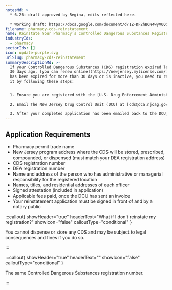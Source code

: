 ```yaml
---
notesMd: >
  * 6.26: draft approved by Regina, edits reflected here. 

  * Working draft: https://docs.google.com/document/d/1Z-DF2hB6N4wyVUQqH_-G0A2DPt4Rcb5uqWdJ35q3EeQ/edit
filename: pharmacy-cds-reinstatement
name: Reinstate Your Pharmacy’s Controlled Dangerous Substances Registration
industryIds:
  - pharmacy
sectorIds: []
icon: update-purple.svg
urlSlug: pharmacy-cds-reinstatement
summaryDescriptionMd: >-
  If your Controlled Dangerous Substances (CDS) registration expired less than
  30 days ago, [you can renew online](https://newjersey.mylicense.com/). If it
  has been expired for more than 30 days or is inactive, you need to reinstate
  it by following these steps:


  1. Ensure you are registered with the [U.S. Drug Enforcement Administration (DEA)](https://www.deadiversion.usdoj.gov/online_forms_apps.html) before applying for your CDS reinstatement. 

  2. Email The New Jersey Drug Control Unit (DCU) at [cds@dca.njoag.gov](mailto:CDS@dca.njoag.gov) to request the Facilities Reinstatement application.

  3. After your completed application has been emailed back to the DCU, they will send you an invoice via email to pay the fee online.
---
```

## Application Requirements

* Pharmacy permit trade name
* New Jersey program address where the CDS will be stored, prescribed, compounded, or dispensed (must match your DEA registration address)
* CDS registration number
* DEA registration number
* Name and address of the person who has administrative or managerial responsibility for the registered location
* Names, titles, and residential addresses of each officer 
* Signed attestation (included in application)
* Applicable fees paid, once the DCU has sent an invoice
* Your reinstatement application must be signed in front of and by a notary public

:::callout{ showHeader="true" headerText="What if I don't reinstate my registration?" showIcon="false" calloutType="conditional" }

You cannot dispense or store any CDS and may be subject to legal consequences and fines if you do so.

:::

:::callout{ showHeader="true" headerText="" showIcon="false" calloutType="conditional" }

The same Controlled Dangerous Substances registration number.

:::